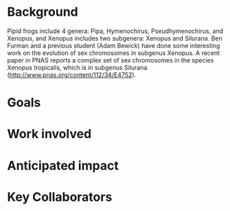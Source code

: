 # Background
Pipid frogs include 4 genera: Pipa, Hymenochirus, Pseudhymenochirus, and Xenopus, and Xenopus includes two subgenera: Xenopus and Silurana.  Ben Furman and a previous student (Adam Bewick) have done some interesting work on the evolution of sex chromosomes in subgenus Xenopus.  A recent paper in PNAS reports a complex set of sex chromosomes in the species Xenopus tropicalis, which is in subgenus Silurana (http://www.pnas.org/content/112/34/E4752).

# Goals

# Work involved

# Anticipated impact

# Key Collaborators

